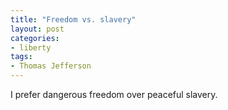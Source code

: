 ```yaml
---
title: "Freedom vs. slavery"
layout: post
categories:
- liberty
tags:
- Thomas Jefferson
---
```


I prefer dangerous freedom over peaceful slavery.